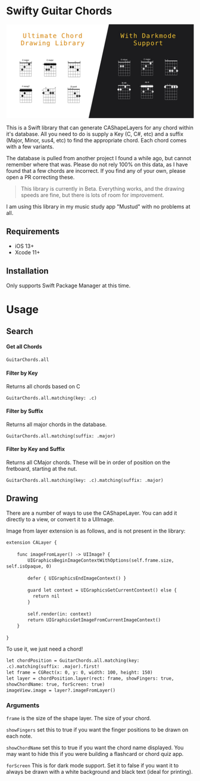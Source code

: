 # Swifty Guitar Chords
![banner](banner.jpg)

This is a Swift library that can generate CAShapeLayers for any chord within it's database. All you need to do is supply a Key (C, C#, etc) and a suffix (Major, Minor, sus4, etc) to find the appropriate chord. Each chord comes with a few variants. 

The database is pulled from another project I found a while ago, but cannot remember where that was. Please do not rely 100% on this data, as I have found that a few chords are incorrect. If you find any of your own, please open a PR correcting these.

> This library is currently in Beta. Everything works, and the drawing speeds are fine, but there is lots of room for improvement.

I am using this library in my music study app "Mustud" with no problems at all.

## Requirements
- iOS 13+
- Xcode 11+

## Installation
Only supports Swift Package Manager at this time.

# Usage

## Search

#### Get all Chords

```
GuitarChords.all
```

#### Filter by Key
Returns all chords based on C

```
GuitarChords.all.matching(key: .c)
```

#### Filter by Suffix
Returns all major chords in the database.

```
GuitarChords.all.matching(suffix: .major)
```

#### Filter by Key and Suffix
Returns all CMajor chords. 
These will be in order of position on the fretboard, starting at the nut.

```
GuitarChords.all.matching(key: .c).matching(suffix: .major)
```

## Drawing
There are a number of ways to use the CAShapeLayer. You can add it directly to a view, or convert it to a UIImage.

Image from layer extension is as follows, and is not present in the library:

```
extension CALayer {

    func imageFromLayer() -> UIImage? {
        UIGraphicsBeginImageContextWithOptions(self.frame.size, self.isOpaque, 0)

        defer { UIGraphicsEndImageContext() }

        guard let context = UIGraphicsGetCurrentContext() else {
          return nil
        }

        self.render(in: context)
        return UIGraphicsGetImageFromCurrentImageContext()
    }

}
```

To use it, we just need a chord!

```
let chordPosition = GuitarChords.all.matching(key: .c).matching(suffix: .major).first!
let frame = CGRect(x: 0, y: 0, width: 100, height: 150)
let layer = chordPosition.layer(rect: frame, showFingers: true, showChordName: true, forScreen: true)
imageView.image = layer?.imageFromLayer()
```

### Arguments
`frame` is the size of the shape layer. The size of your chord.

`showFingers` set this to true if you want the finger positions to be drawn on each note.

`showChordName` set this to true if you want the chord name displayed. You may want to hide this if you were building a flashcard or chord quiz app.

`forScreen` This is for dark mode support. Set it to false if you want it to always be drawn with a white background and black text (ideal for printing).